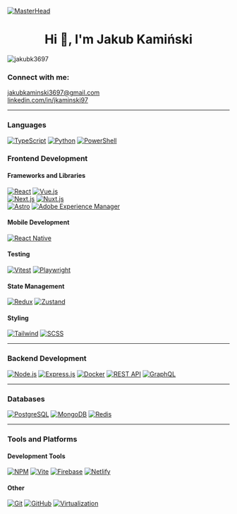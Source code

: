 [![MasterHead](https://i.pinimg.com/originals/0f/25/e4/0f25e4668c1c7740b5ed41835339d67f.gif)](https://www.linkedin.com/in/jkaminski97/)
<h1 align="center">Hi 👋, I'm Jakub Kamiński</h1>
<p align="left"> <img src="https://komarev.com/ghpvc/?username=jakubk3697&label=Profile%20views&color=0e75b6&style=flat" alt="jakubk3697" /> </p>

<h3 align="left">Connect with me:</h3>
<p align="left">
  <a href="mailto:jakubkaminski3697@gmail.com" target="_blank">jakubkaminski3697@gmail.com</a><br>
  <a href="https://www.linkedin.com/in/jkaminski97/" target="_blank">linkedin.com/in/jkaminski97</a>
</p>

---

### Languages
[![TypeScript](https://img.shields.io/badge/TypeScript-007ACC?style=for-the-badge&logo=typescript&logoColor=white)](https://www.typescriptlang.org)
[![Python](https://img.shields.io/badge/Python-3776AB?style=for-the-badge&logo=python&logoColor=white)](https://www.python.org)
[![PowerShell](https://img.shields.io/badge/PowerShell-5391FE?style=for-the-badge&logo=powershell&logoColor=white)](https://docs.microsoft.com/en-us/powershell/)

### Frontend Development

#### Frameworks and Libraries
[![React](https://img.shields.io/badge/React-20232A?style=for-the-badge&logo=react&logoColor=61DAFB)](https://react.dev/)
[![Vue.js](https://img.shields.io/badge/Vue.js-35495E?style=for-the-badge&logo=vue.js&logoColor=4FC08D)](https://vuejs.org) </br>
[![Next.js](https://img.shields.io/badge/Next.js-000000?style=for-the-badge&logo=next.js&logoColor=white)](https://nextjs.org)
[![Nuxt.js](https://img.shields.io/badge/Nuxt.js-00DC82?style=for-the-badge&logo=nuxt.js&logoColor=white)](https://nuxt.com/) </br>
[![Astro](https://img.shields.io/badge/Astro-FF5D01?style=for-the-badge&logo=astro&logoColor=white)](https://astro.build)
[![Adobe Experience Manager](https://img.shields.io/badge/Adobe%20Experience%20Manager-CC0000?style=for-the-badge&logo=adobe&logoColor=white)](https://www.aem.live)

#### Mobile Development
[![React Native](https://img.shields.io/badge/React_Native-20232A?style=for-the-badge&logo=react&logoColor=61DAFB)](https://reactnative.dev)

#### Testing
[![Vitest](https://img.shields.io/badge/Vitest-6E9F18?style=for-the-badge&logo=vitest&logoColor=white)](https://vitest.dev)
[![Playwright](https://img.shields.io/badge/Playwright-2EAD33?style=for-the-badge&logo=playwright&logoColor=white)](https://playwright.dev)

#### State Management
[![Redux](https://img.shields.io/badge/Redux-593D88?style=for-the-badge&logo=redux&logoColor=white)](https://redux.js.org)
[![Zustand](https://img.shields.io/badge/Zustand-6C5CE7?style=for-the-badge&logo=zustand&logoColor=white)](https://docs.pmnd.rs/zustand)

#### Styling
[![Tailwind](https://img.shields.io/badge/Tailwind_CSS-0ea5e9?style=for-the-badge&logo=tailwindcss&logoColor=white)](https://tailwindcss.com)
[![SCSS](https://img.shields.io/badge/SCSS-CC6699?style=for-the-badge&logo=sass&logoColor=white)](https://sass-lang.com)

---

### Backend Development
[![Node.js](https://img.shields.io/badge/Node.js-339933?style=for-the-badge&logo=node.js&logoColor=white)](https://nodejs.org)
[![Express.js](https://img.shields.io/badge/Express.js-404D59?style=for-the-badge&logo=express&logoColor=white)](https://expressjs.com)
[![Docker](https://img.shields.io/badge/Docker-2496ED?style=for-the-badge&logo=docker&logoColor=white)](https://www.docker.com)
[![REST API](https://img.shields.io/badge/REST_API-005571?style=for-the-badge&logo=postman&logoColor=white)](https://restfulapi.net)
[![GraphQL](https://img.shields.io/badge/GraphQL-E10098?style=for-the-badge&logo=graphql&logoColor=white)](https://graphql.org)

---

### Databases
[![PostgreSQL](https://img.shields.io/badge/PostgreSQL-336791?style=for-the-badge&logo=postgresql&logoColor=white)](https://www.postgresql.org)
[![MongoDB](https://img.shields.io/badge/MongoDB-47A248?style=for-the-badge&logo=mongodb&logoColor=white)](https://www.mongodb.com)
[![Redis](https://img.shields.io/badge/Redis-DC382D?style=for-the-badge&logo=redis&logoColor=white)](https://redis.io)


---
### Tools and Platforms

#### Development Tools
[![NPM](https://img.shields.io/badge/NPM-CB3837?style=for-the-badge&logo=npm&logoColor=white)](https://www.npmjs.com)
[![Vite](https://img.shields.io/badge/Vite-646CFF?style=for-the-badge&logo=vite&logoColor=white)](https://vite.dev/)
[![Firebase](https://img.shields.io/badge/Firebase-FFCA28?style=for-the-badge&logo=firebase&logoColor=black)](https://firebase.google.com)
[![Netlify](https://img.shields.io/badge/Netlify-00C7B7?style=for-the-badge&logo=netlify&logoColor=white)](https://www.netlify.com)

#### Other
[![Git](https://img.shields.io/badge/Git-F05032?style=for-the-badge&logo=git&logoColor=white)](https://git-scm.com)
[![GitHub](https://img.shields.io/badge/GitHub-181717?style=for-the-badge&logo=github&logoColor=white)](https://github.com)
[![Virtualization](https://img.shields.io/badge/Virtualization-0078D7?style=for-the-badge&logo=vmware&logoColor=white)](https://www.geeksforgeeks.org/virtualization-cloud-computing-types/)


